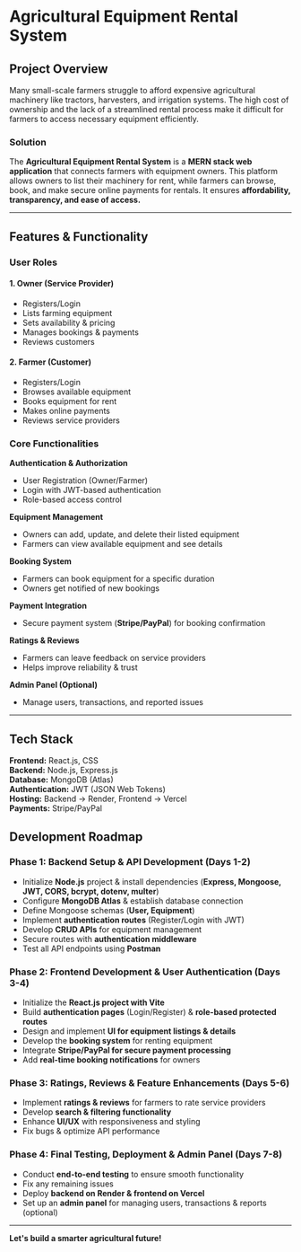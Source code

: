 # Agricultural Equipment Rental System

##  Project Overview
Many small-scale farmers struggle to afford expensive agricultural machinery like tractors, harvesters, and irrigation systems. The high cost of ownership and the lack of a streamlined rental process make it difficult for farmers to access necessary equipment efficiently.

###  **Solution**
The **Agricultural Equipment Rental System** is a **MERN stack web application** that connects farmers with equipment owners. This platform allows owners to list their machinery for rent, while farmers can browse, book, and make secure online payments for rentals. It ensures **affordability, transparency, and ease of access.**

---
##  Features & Functionality

###  **User Roles**
#### 1. Owner (Service Provider)
- Registers/Login
- Lists farming equipment
- Sets availability & pricing
- Manages bookings & payments
- Reviews customers

#### 2. Farmer (Customer)
- Registers/Login
- Browses available equipment
- Books equipment for rent
- Makes online payments
- Reviews service providers

###  **Core Functionalities**
 **Authentication & Authorization**
- User Registration (Owner/Farmer)
- Login with JWT-based authentication
- Role-based access control

 **Equipment Management**
- Owners can add, update, and delete their listed equipment
- Farmers can view available equipment and see details

 **Booking System**
- Farmers can book equipment for a specific duration
- Owners get notified of new bookings

 **Payment Integration**
- Secure payment system (**Stripe/PayPal**) for booking confirmation

 **Ratings & Reviews**
- Farmers can leave feedback on service providers
- Helps improve reliability & trust

 **Admin Panel (Optional)**
- Manage users, transactions, and reported issues

---
##  Tech Stack

**Frontend:** React.js, CSS  
**Backend:** Node.js, Express.js  
**Database:** MongoDB (Atlas)  
**Authentication:** JWT (JSON Web Tokens)  
**Hosting:** Backend → Render, Frontend → Vercel  
**Payments:** Stripe/PayPal  


##  Development Roadmap

### **Phase 1: Backend Setup & API Development** (Days 1-2)
- Initialize **Node.js** project & install dependencies (**Express, Mongoose, JWT, CORS, bcrypt, dotenv, multer**)
- Configure **MongoDB Atlas** & establish database connection
- Define Mongoose schemas (**User, Equipment**)
- Implement **authentication routes** (Register/Login with JWT)
- Develop **CRUD APIs** for equipment management
- Secure routes with **authentication middleware**
- Test all API endpoints using **Postman**

### **Phase 2: Frontend Development & User Authentication** (Days 3-4)
- Initialize the **React.js project with Vite**
- Build **authentication pages** (Login/Register) & **role-based protected routes**
- Design and implement **UI for equipment listings & details**
- Develop the **booking system** for renting equipment
- Integrate **Stripe/PayPal for secure payment processing**
- Add **real-time booking notifications** for owners

### **Phase 3: Ratings, Reviews & Feature Enhancements** (Days 5-6)
- Implement **ratings & reviews** for farmers to rate service providers
- Develop **search & filtering functionality**
- Enhance **UI/UX** with responsiveness and styling
- Fix bugs & optimize API performance

### **Phase 4: Final Testing, Deployment & Admin Panel** (Days 7-8)
- Conduct **end-to-end testing** to ensure smooth functionality
- Fix any remaining issues
- Deploy **backend on Render & frontend on Vercel**
- Set up an **admin panel** for managing users, transactions & reports (optional)

---


 **Let's build a smarter agricultural future!**
